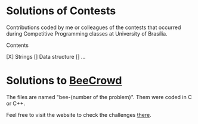 # Solutions of Contests

Contributions coded by me or colleagues of the contests that occurred during Competitive Programming classes at University of Brasília. 

Contents

[X] Strings
[] Data structure
[] ...

# Solutions to <a href="https://www.beecrowd.com.br/judge/pt">BeeCrowd</a>

The files are named "bee-(number of the problem)". Them were coded in C or C++.

Feel free to visit the website to check the challenges <a href="https://www.beecrowd.com.br/judge/pt">there</a>. 
